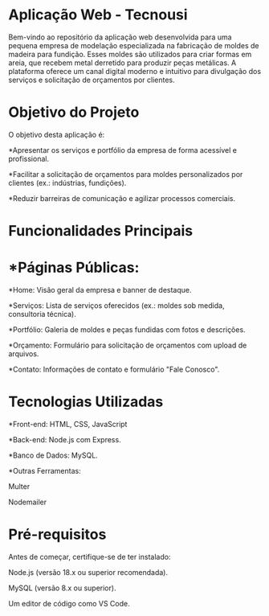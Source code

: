 # Aplicação Web - Tecnousi
Bem-vindo ao repositório da aplicação web desenvolvida para uma pequena empresa de modelação especializada na fabricação de moldes de madeira para fundição. Esses moldes são utilizados para criar formas em areia, que recebem metal derretido para produzir peças metálicas. A plataforma oferece um canal digital moderno e intuitivo para divulgação dos serviços e solicitação de orçamentos por clientes.

# Objetivo do Projeto
O objetivo desta aplicação é:

*Apresentar os serviços e portfólio da empresa de forma acessível e profissional.

*Facilitar a solicitação de orçamentos para moldes personalizados por clientes (ex.: indústrias, fundições).

*Reduzir barreiras de comunicação e agilizar processos comerciais.

# Funcionalidades Principais
# *Páginas Públicas:

*Home: Visão geral da empresa e banner de destaque.

*Serviços: Lista de serviços oferecidos (ex.: moldes sob medida, consultoria técnica).

*Portfólio: Galeria de moldes e peças fundidas com fotos e descrições.

*Orçamento: Formulário para solicitação de orçamentos com upload de arquivos.

*Contato: Informações de contato e formulário "Fale Conosco".

# Tecnologias Utilizadas

*Front-end: HTML, CSS, JavaScript

*Back-end: Node.js com Express.

*Banco de Dados: MySQL.

*Outras Ferramentas:

  Multer
  
  Nodemailer
  
# Pré-requisitos
Antes de começar, certifique-se de ter instalado:

Node.js (versão 18.x ou superior recomendada).

MySQL (versão 8.x ou superior).

Um editor de código como VS Code.
